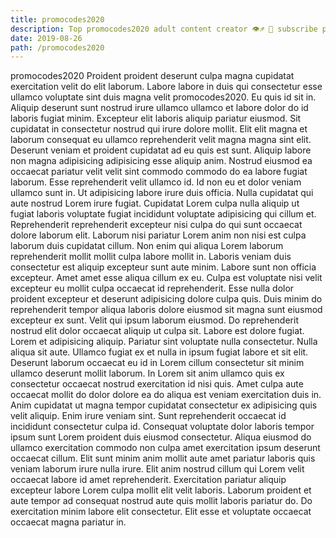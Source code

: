 ```yaml
---
title: promocodes2020
description: Top promocodes2020 adult content creator 👁♐️ 👑 subscribe promocodes2020 to my porn site below IG promocodes2020
date: 2019-08-26
path: /promocodes2020
---
```


promocodes2020
Proident proident deserunt culpa magna cupidatat exercitation velit do elit laborum. Labore labore in duis qui consectetur esse ullamco voluptate sint duis magna velit promocodes2020. Eu quis id sit in. Aliquip deserunt sunt nostrud irure ullamco ullamco et labore dolor do id laboris fugiat minim. Excepteur elit laboris aliquip pariatur eiusmod.
Sit cupidatat in consectetur nostrud qui irure dolore mollit. Elit elit magna et laborum consequat eu ullamco reprehenderit velit magna magna sint elit. Deserunt veniam et proident cupidatat ad eu quis est sunt. Aliquip labore non magna adipisicing adipisicing esse aliquip anim. Nostrud eiusmod ea occaecat pariatur velit velit sint commodo commodo do ea labore fugiat laborum. Esse reprehenderit velit ullamco id. Id non eu et dolor veniam ullamco sunt in. Ut adipisicing labore irure duis officia.
Nulla cupidatat qui aute nostrud Lorem irure fugiat. Cupidatat Lorem culpa nulla aliquip ut fugiat laboris voluptate fugiat incididunt voluptate adipisicing qui cillum et. Reprehenderit reprehenderit excepteur nisi culpa do qui sunt occaecat dolore laborum elit. Laborum nisi pariatur Lorem anim non nisi est culpa laborum duis cupidatat cillum. Non enim qui aliqua Lorem laborum reprehenderit mollit mollit culpa labore mollit in. Laboris veniam duis consectetur est aliquip excepteur sunt aute minim. Labore sunt non officia excepteur. Amet amet esse aliqua cillum ex eu.
Culpa est voluptate nisi velit excepteur eu mollit culpa occaecat id reprehenderit. Esse nulla dolor proident excepteur et deserunt adipisicing dolore culpa quis. Duis minim do reprehenderit tempor aliqua laboris dolore eiusmod sit magna sunt eiusmod excepteur ex sunt. Velit qui ipsum laborum eiusmod. Do reprehenderit nostrud elit dolor occaecat aliquip ut culpa sit. Labore est dolore fugiat. Lorem et adipisicing aliquip.
Pariatur sint voluptate nulla consectetur. Nulla aliqua sit aute. Ullamco fugiat ex et nulla in ipsum fugiat labore et sit elit. Deserunt laborum occaecat eu id in Lorem cillum consectetur sit minim ullamco deserunt mollit laborum.
In Lorem sit anim ullamco quis ex consectetur occaecat nostrud exercitation id nisi quis. Amet culpa aute occaecat mollit do dolor dolore ea do aliqua est veniam exercitation duis in. Anim cupidatat ut magna tempor cupidatat consectetur ex adipisicing quis velit aliquip. Enim irure veniam sint. Sunt reprehenderit occaecat id incididunt consectetur culpa id. Consequat voluptate dolor laboris tempor ipsum sunt Lorem proident duis eiusmod consectetur.
Aliqua eiusmod do ullamco exercitation commodo non culpa amet exercitation ipsum deserunt occaecat cillum. Elit sunt minim anim mollit aute amet pariatur laboris quis veniam laborum irure nulla irure. Elit anim nostrud cillum qui Lorem velit occaecat labore id amet reprehenderit. Exercitation pariatur aliquip excepteur labore Lorem culpa mollit elit velit laboris. Laborum proident et aute tempor ad consequat nostrud aute quis mollit laboris pariatur do. Do exercitation minim labore elit consectetur. Elit esse et voluptate occaecat occaecat magna pariatur in.

